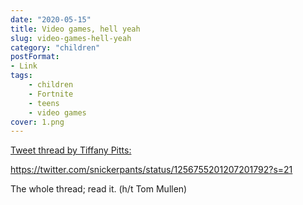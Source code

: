 ```yaml
---
date: "2020-05-15"
title: Video games, hell yeah
slug: video-games-hell-yeah
category: "children"
postFormat:
- Link
tags:
    - children
    - Fortnite
    - teens
    - video games
cover: 1.png
---
```


[Tweet thread by Tiffany Pitts:](https://twitter.com/snickerpants/status/1256755201207201792?s=21)

https://twitter.com/snickerpants/status/1256755201207201792?s=21

The whole thread; read it. (h/t Tom Mullen)
